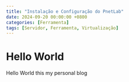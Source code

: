 ```yaml
---
title: "Instalação e Configuração do PnetLab"
date: 2024-09-20 00:00:00 +0800
categories: [Ferramenta]
tags: [Servidor, Ferramenta, Virtualização]
---
```


# Hello World

Hello World this my personal blog